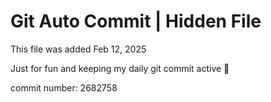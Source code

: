 # Git Auto Commit | Hidden File

This file was added Feb 12, 2025

Just for fun and keeping my daily git commit active 🤪

commit number: 2682758
